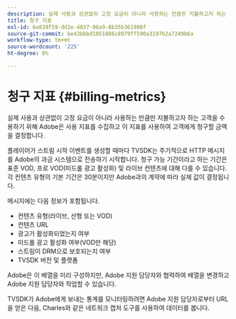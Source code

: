```yaml
---
description: 실제 사용과 상관없이 고정 요금이 아니라 사용하는 만큼만 지불하고자 하는 고객을 수용하기 위해 Adobe은 사용 지표를 수집하고 이 지표를 사용하여 고객에게 청구할 금액을 결정합니다.
title: 청구 지표
exl-id: 6e839f59-dd1e-4037-96a9-8b35b361988f
source-git-commit: be43bbbd1051886c8979ff590a3197b2a7249b6a
workflow-type: tm+mt
source-wordcount: '225'
ht-degree: 0%

---
```


# 청구 지표 {#billing-metrics}

실제 사용과 상관없이 고정 요금이 아니라 사용하는 만큼만 지불하고자 하는 고객을 수용하기 위해 Adobe은 사용 지표를 수집하고 이 지표를 사용하여 고객에게 청구할 금액을 결정합니다.

플레이어가 스트림 시작 이벤트를 생성할 때마다 TVSDK는 주기적으로 HTTP 메시지를 Adobe의 과금 시스템으로 전송하기 시작합니다. 청구 가능 기간이라고 하는 기간은 표준 VOD, 프로 VOD(미드롤 광고 활성화) 및 라이브 컨텐츠에 대해 다를 수 있습니다. 각 컨텐츠 유형의 기본 기간은 30분이지만 Adobe과의 계약에 따라 실제 값이 결정됩니다.

메시지에는 다음 정보가 포함됩니다.

* 컨텐츠 유형(라이브, 선형 또는 VOD)
* 컨텐츠 URL
* 광고가 활성화되었는지 여부
* 미드롤 광고 활성화 여부(VOD만 해당)
* 스트림이 DRM으로 보호되는지 여부
* TVSDK 버전 및 플랫폼

Adobe은 이 배열을 미리 구성하지만, Adobe 지원 담당자와 협력하여 배열을 변경하고 Adobe 지원 담당자와 작업할 수 있습니다.

TVSDK가 Adobe에게 보내는 통계를 모니터링하려면 Adobe 지원 담당자로부터 URL을 얻은 다음, Charles와 같은 네트워크 캡처 도구를 사용하여 데이터를 봅니다.
